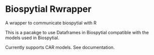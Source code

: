 # Biospytial Rwrapper 
A wrapper to  communicate biospytial with R

This is a pacakge to use Dataframes in Biospytial compatible with the models used in Biospytial.

Currently supports CAR models. See documentation.



